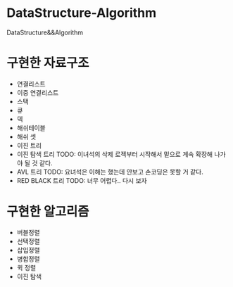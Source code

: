 # DataStructure-Algorithm

DataStructure&amp;&amp;Algorithm

# 구현한 자료구조

- 연결리스트
- 이중 연결리스트
- 스택
- 큐
- 덱
- 해쉬테이블
- 해쉬 셋
- 이진 트리
- 이진 탐색 트리 TODO: 이녀석의 삭제 로젝부터 시작해서 밑으로 계속 확장해 나가야 될 것 같다.
- AVL 트리 TODO: 요녀석은 이해는 했는데 안보고 손코딩은 못할 거 같다.
- RED BLACK 트리 TODO: 너무 어렵다.. 다시 보자

# 구현한 알고리즘

- 버블정렬
- 선택정렬
- 삽입정렬
- 병합정렬
- 퀵 정렬
- 이진 탐색
